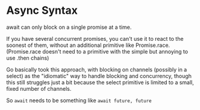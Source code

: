 # Async Syntax
await can only block on a single promise at a time.

If you have several concurrent promises, you can't use it to react to the soonest of them, without an additional primitive like Promise.race. (Promise.race doesn't need to a primitive with the simple but annoying to use .then chains)

Go basically took this approach, with blocking on channels (possibly in a select) as the "idiomatic" way to handle blocking and concurrency, though this still struggles just a bit because the select primitive is limited to a small, fixed number of channels.

So `await` needs to be something like `await future, future`